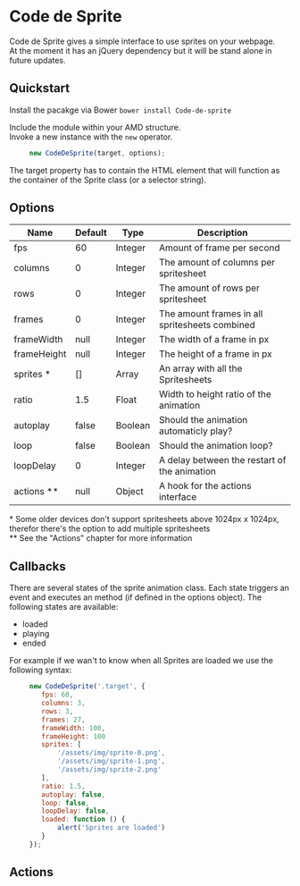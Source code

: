 # Code de Sprite
Code de Sprite gives a simple interface to use sprites on your webpage.   
At the moment it has an jQuery dependency but it will be stand alone in future updates. 

## Quickstart
Install the pacakge via Bower
`bower install Code-de-sprite`

Include the module within your AMD structure.    
Invoke a new instance with the `new` operator.

```javascript
	 new CodeDeSprite(target, options);
```

The target property has to contain the HTML element that will function as the container of the Sprite class (or a selector string).

## Options
| Name          | Default       | Type           |  Description                                      |
| ------------- |---------------| ---------------|---------------------------------------------------|
| fps           | 60            | Integer        |  Amount of frame per second                       |
| columns       | 0             | Integer        |  The amount of columns per spritesheet            |
| rows          | 0             | Integer        |  The amount of rows per spritesheet               |
| frames        | 0             | Integer        |  The amount frames in all spritesheets combined   |                               
| frameWidth    | null          | Integer        |  The width of a frame in px                       |                               
| frameHeight   | null          | Integer        |  The height of a frame in px                      |                               
| sprites *     | []            | Array          |  An array with all the Spritesheets               |                               
| ratio         | 1.5           | Float          |  Width to height ratio of the animation           |
| autoplay      | false         | Boolean        |  Should the animation automaticly play?           |
| loop          | false         | Boolean        |  Should the animation loop?                       | 
| loopDelay     | 0             | Integer        |  A delay between the restart of the animation     | 
| actions **    | null          | Object         |  A hook for the actions interface                 |

\* Some older devices don't support spritesheets above 1024px x 1024px, therefor there's the option to add multiple spritesheets    
\** See the "Actions" chapter for more information

## Callbacks
There are several states of the sprite animation class. Each state triggers an event and executes an method (if defined in the options object). The following states are available:

- loaded
- playing
- ended

For example if we wan't to know when all Sprites are loaded we use the following syntax:

```javascript
	 new CodeDeSprite('.target', {
	 	fps: 60,
	 	columns: 3,
	 	rows: 3,
	 	frames: 27,
	 	frameWidth: 100,
	 	frameHeight: 100
	 	sprites: [
	 		'/assets/img/sprite-0.png',
	 		'/assets/img/sprite-1.png',
	 		'/assets/img/sprite-2.png'
	 	],
	 	ratio: 1.5,
	 	autoplay: false,
	 	loop: false,
	 	loopDelay: false,
	 	loaded: function () {
	 		alert('Sprites are loaded')	
	 	}
	 });
```

## Actions
